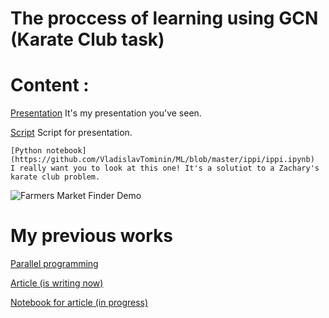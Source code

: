 # The proccess of learning using GCN (Karate Club task)
# Content :
[Presentation](https://github.com/VladislavTominin/ML/blob/master/ippi/presentation_ippi.pdf) 
It's my presentation you've seen.

[Script](https://github.com/VladislavTominin/ML/blob/master/ippi/script.pdf)
Script for presentation.
```
[Python notebook](https://github.com/VladislavTominin/ML/blob/master/ippi/ippi.ipynb)
I really want you to look at this one! It's a solutiot to a Zachary's karate club problem.
```
![Farmers Market Finder Demo](https://github.com/VladislavTominin/ML/blob/master/ippi/movie_little.gif)

# My previous works
[Parallel programming](https://github.com/VladislavTominin/IT_lunev)

[Article (is writing now)](https://github.com/VladislavTominin/ML/blob/master/Student2018Project25_31_ред2.pdf)

[Notebook for article (in progress)](https://github.com/VladislavTominin/ML/blob/master/HOG_inplace_final-Copy1.ipynb)
